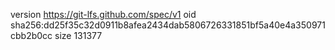 version https://git-lfs.github.com/spec/v1
oid sha256:dd25f35c32d0911b8afea2434dab5806726331851bf5a40e4a350971cbb2b0cc
size 131377
